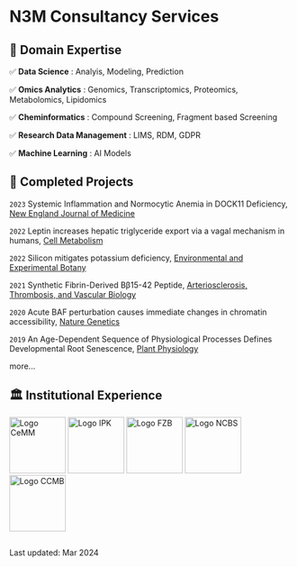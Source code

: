 # N3M Consultancy Services

## 🔧 Domain Expertise

✅ __Data Science__ : Analyis, Modeling, Prediction

✅ __Omics Analytics__ : Genomics, Transcriptomics, Proteomics, Metabolomics, Lipidomics

✅ __Cheminformatics__ : Compound Screening, Fragment based Screening

✅ __Research Data Management__ : LIMS, RDM, GDPR

✅ __Machine Learning__ : AI Models


## 📜 Completed Projects

`2023`
Systemic Inflammation and Normocytic Anemia in DOCK11 Deficiency, [New England Journal of Medicine](https://www.nejm.org/doi/full/10.1056/NEJMoa2210054)

`2022`
Leptin increases hepatic triglyceride export via a vagal mechanism in humans, [Cell Metabolism](https://doi.org/10.1016/j.cmet.2022.09.020)

`2022`
Silicon mitigates potassium deficiency, [Environmental and Experimental Botany](https://doi.org/10.1016/j.envexpbot.2022.104849)

`2021`
Synthetic Fibrin-Derived Bβ15-42 Peptide, [Arteriosclerosis, Thrombosis, and Vascular Biology](https://doi.org/10.1161/ATVBAHA.121.316404)

`2020`
Acute BAF perturbation causes immediate changes in chromatin accessibility, [Nature Genetics](https://doi.org/10.1038/s41588-021-00777-3)

`2019`
An Age-Dependent Sequence of Physiological Processes Defines Developmental Root Senescence, [Plant Physiology](https://doi.org/10.1104/pp.19.00809)

more...

## 🏛️ Institutional Experience

[<img src="https://media.licdn.com/dms/image/D4D0BAQEoEiDZCcF_oA/company-logo_200_200/0/1688187604850/cemm_logo?e=1717632000&v=beta&t=Xb1gLQyQrCPbQkBWH1Oo5e1lgowm3Jz3tSn8r3kTWrA" width="100" alt="Logo CeMM"/>](https://cemm.at) 
[<img src="https://media.licdn.com/dms/image/C4D0BAQEjJ3s2LjdczQ/company-logo_200_200/0/1630515054703/ipk_gatersleben_logo?e=1717632000&v=beta&t=PzAofvn3iFu9B2p44EKGRDpXA25slwaFbhlmyHGbMuc" width="100" alt="Logo IPK"/>](https://www.ipk-gatersleben.de/)
[<img src="https://media.licdn.com/dms/image/C4E0BAQFmUMX4Dr-ykw/company-logo_200_200/0/1676969131872/forschungszentrum_borstel_leibniz_lungenzentrum_logo?e=1717632000&v=beta&t=1TU4wuQA2xslpkN8f_Ih4O1T4qxFYQgVFAFMmrhgWMo" width="100" alt="Logo FZB"/>](https://www.fz-borstel.de/) 
[<img src="https://media.licdn.com/dms/image/C510BAQH5GMiRQJSoqw/company-logo_200_200/0/1631399759636/ncbs_bangalore_logo?e=1717632000&v=beta&t=hxkwTSsYuhXoG_sMYgC1gqNGG9FQMSBPXL332y7lkj8" width="100" alt="Logo NCBS"/>](https://ncbs.res.in)
[<img src="https://media.9curry.com/uploads/organization/image/1228/thumb_ccmb-logo.png" width="100" alt="Logo CCMB"/>](https://ccmb.res.in/) 

##
Last updated: Mar 2024
